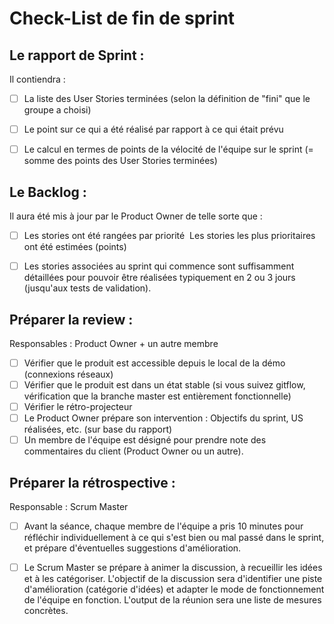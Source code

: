 # Check-List de fin de sprint 


## Le rapport de Sprint : 


Il contiendra :   

- [ ] La liste des User Stories terminées (selon la définition de "fini" que le groupe a choisi)  

- [ ] Le point sur ce qui a été réalisé par rapport à ce qui était prévu  
- [ ] Le calcul en termes de points de la vélocité de l'équipe sur le sprint (= somme des points des User Stories terminées)  

## Le Backlog : 


Il aura été mis à jour par le Product Owner de telle sorte que :   

- [ ] Les stories ont été rangées par priorité  
Les stories les plus prioritaires ont été estimées (points)  

- [ ] Les stories associées au sprint qui commence sont suffisamment détaillées pour pouvoir être réalisées typiquement en 2 ou 3 jours (jusqu'aux tests de validation).   


## Préparer la review : 

Responsables : Product Owner + un autre membre   

- [ ] Vérifier que le produit est accessible depuis le local de la démo (connexions réseaux)  
- [ ] Vérifier que le produit est dans un état stable (si vous suivez gitflow, vérification que la branche master est entièrement fonctionnelle)  
- [ ] Vérifier le rétro-projecteur  
- [ ] Le Product Owner prépare son intervention : Objectifs du sprint, US réalisées, etc. (sur base du rapport)  
- [ ] Un membre de l'équipe est désigné pour prendre note des commentaires du client (Product Owner ou un autre).  ​ 

## Préparer la rétrospective : 

Responsable : Scrum Master  

- [ ] Avant la séance, chaque membre de l'équipe a pris 10 minutes pour réfléchir individuellement à ce qui s'est bien ou mal passé dans le sprint, et prépare d'éventuelles suggestions d'amélioration.  

- [ ] Le Scrum Master se prépare à animer la discussion, à recueillir les idées et à les catégoriser. L'objectif de la discussion sera d'identifier une piste d'amélioration (catégorie d'idées) et adapter le mode de fonctionnement de l'équipe en fonction. L'output de la réunion sera une liste de mesures concrètes.
